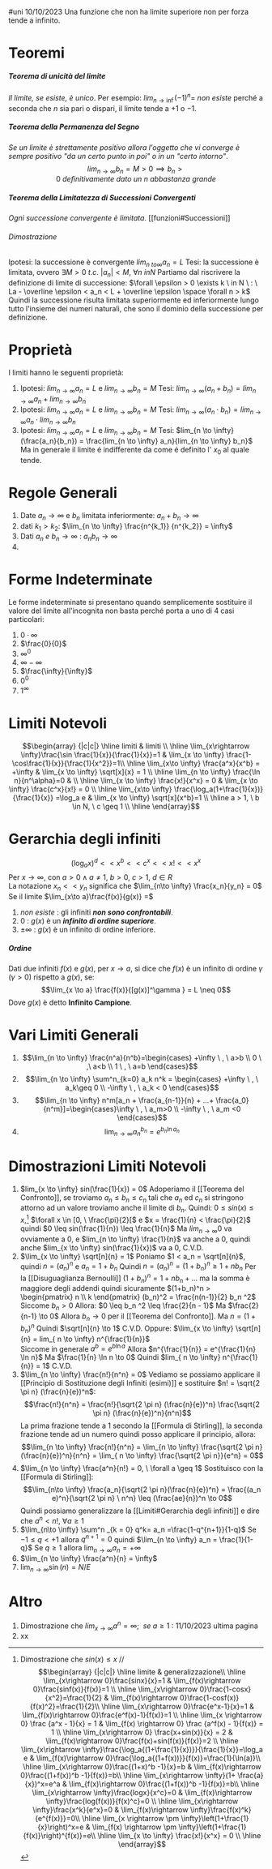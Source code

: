 #uni 10/10/2023
Una funzione che non ha limite superiore non per forza tende a infinito.
# Teoremi
##### Teorema di unicità del limite
_Il limite, se esiste, è unico_.
	Per esempio: $lim_{n \to \inf} (-1)^n= \ non \ esiste$ perché a seconda che $n$ sia pari o dispari, il limite tende a $+1$ o $-1$.
##### Teorema della Permanenza del Segno
_Se un limite è strettamente positivo allora l'oggetto che vi converge è sempre positivo "da un certo punto in poi" o in un "certo intorno"_. $$lim_{n \to \infty} b_n = M > 0 \implies b_n > 0 \  definitivamente \ dato \ un \ n \ abbastanza \ grande$$
##### Teorema della Limitatezza di Successioni Convergenti
_Ogni successione convergente è limitata_. [[funzioni#Successioni]]
###### Dimostrazione
Ipotesi: la successione è convergente $lim_{n \ to \infty} a_n = L$ 
Tesi: la successione è limitata, ovvero $\exists M > 0 \ t.c. \ |a_n| < M, \ \forall n \ in N$ 
Partiamo dal riscrivere la definizione di limite di successione: 
$\forall \epsilon > 0 \exists k \ in N \ : \ La - \overline \epsilon < a_n < L + \overline \epsilon \space \forall n > k$ 
Quindi la successione risulta limitata superiormente ed inferiormente lungo tutto l'insieme dei numeri naturali, che sono il dominio della successione per definizione.
# Proprietà
I limiti hanno le seguenti proprietà:
1. Ipotesi: $lim_{n \to \infty} a_n=L$   e   $lim_{n \to \infty} b_n=M$ 
   Tesi: $lim_{n \to \infty} (a_n + b_n) = lim_{n \to \infty} a_n +lim_{n \to \infty} b_n$ 
2. Ipotesi:  $lim_{n \to \infty} a_n=L$   e   $lim_{n \to \infty} b_n=M$ 
   Tesi: $lim_{n \to \infty} (a_n \cdot b_n) = lim_{n \to \infty} a_n \cdot lim_{n \to \infty} b_n$
3. Ipotesi:  $lim_{n \to \infty} a_n=L$   e   $lim_{n \to \infty} b_n=M$ 
   Tesi: $lim_{n \to \infty} (\frac{a_n}{b_n}) = \frac{lim_{n \to \infty} a_n}{lim_{n \to \infty} b_n}$ 
Ma in generale il limite é indifferente da come é definito l' $x_0$ al quale tende.
# Regole Generali
1. Date $a_n \to \infty$ e $b_n$ limitata inferiormente: $a_n + b_n \to \infty$ 
2. dati $k_1 > k_2$: $\lim_{n \to \infty} \frac{n^{k_1}} {n^{k_2}} = \infty$ 
3. Dati $a_n \ e \ b_n \to \infty$ : $a_n b_n \to \infty$ 
4. 
# Forme Indeterminate
Le forme indeterminate si presentano quando semplicemente sostituire il valore del limite all'incognita non basta perché porta a uno di 4 casi particolari:
1. $0 \cdot \infty$ 
2. $\frac{0}{0}$ 
3. $\infty ^ 0$ 
4. $\infty - \infty$ 
5. $\frac{\infty}{\infty}$ 
6. $0^0$ 
7. $1^\infty$ 
# Limiti Notevoli
$$\begin{array} {|c|c|} \hline limiti & limiti
\\ \hline
\lim_{x\rightarrow \infty}\frac{\sin \frac{1}{x}}{\frac{1}{x}}=1 & 
\lim_{x \to \infty} \frac{1-\cos\frac{1}{x}}{\frac{1}{x^2}}=1\\ \hline
\lim_{x\to \infty} \frac{a^x}{x^b} = +\infty &
\lim_{x \to \infty} \sqrt[x]{x} = 1 \\ \hline
\lim_{n \to \infty} \frac{\ln n}{n^\alpha}=0 &
\\ \hline
\lim_{x \to \infty} \frac{x!}{x^x} = 0 &
\lim_{x \to \infty} \frac{c^x}{x!} = 0 \\ \hline
\lim_{x\to \infty} \frac{\log_a(1+\frac{1}{x})}{\frac{1}{x}} =\log_a e &
\lim_{x \to \infty} \sqrt[x]{x^b}=1
\\ \hline a > 1, \ b \in N, \ c \geq 1 \\ \hline
\end{array}$$
# Gerarchia degli infiniti
$$(\log _a x)^d << x^b << c^x << x! << x^x$$Per $x \to \infty$, con $a > 0 \land a \neq 1$, $b> 0$, $c>1$, $d \in R$  
La notazione $x_n << y_n$ significa che $\lim_{n\to \infty} \frac{x_n}{y_n} = 0$
Se il limite $\lim_{x\to a}\frac{f(x)}{g(x)} =$
1. $non \ esiste$ : gli infiniti ___non sono confrontabili___.
2. $0$ : $g(x)$ è un ___infinito di ordine superiore___.
3. $\pm \infty$ : $g(x)$ è un infinito di ordine inferiore.
##### Ordine
Dati due infiniti $f(x)$ e $g(x)$, per $x \to a$, si dice che $f(x)$ è un infinito di ordine $\gamma$ ($\gamma >0$) rispetto a $g(x)$, se: $$\lim_{x \to a} \frac{f(x)}{[g(x)]^\gamma } = L \neq 0$$
Dove $g(x)$ è detto __Infinito Campione__.
# Vari Limiti Generali
1. $$\lim_{n \to \infty} \frac{n^a}{n^b}=\begin{cases} +\infty \ , \ a>b \\ 0 \ ,\ a<b \\ 1 \ , \ a=b \end{cases}$$
2. $$\lim_{n \to \infty} \sum^n_{k=0} a_k n^k = \begin{cases} +\infty \ , \ a_k\geq 0 \\ -\infty \ , \ a_k < 0 \end{cases}$$
3. $$\lim_{n \to \infty} n^m[a_n + \frac{a_{n-1}}{n} + ...+ \frac{a_0}{n^m}]=\begin{cases}\infty \ , \ a_m>0 \\ -\infty \ , \ a_m <0 \end{cases}$$
4. $$\lim_{n \to \infty} a_n^{b_n} = e^{b_n \ln a_n}$$
# Dimostrazioni Limiti Notevoli
1. $lim_{x \to \infty} sin(\frac{1}{x}) = 0$
   Adoperiamo il [[Teorema del Confronto]], se troviamo $a_n \leq b_n \leq c_n$ tali che $a_n$ ed $c_n$ si stringono attorno ad un valore troviamo anche il limite di $b_n$.
   Quindi: $0 \leq sin(x) \leq x$,[^1] $\forall x \in [0, \ \frac{\pi}{2}[$ e $x = \frac{1}{n} < \frac{\pi}{2}$ quindi $0 \leq sin(\frac{1}{n}) \leq \frac{1}{n}$ 
   Ma $lim_{n \to \infty} 0$ va ovviamente a $0$, e $lim_{n \to \infty} \frac{1}{n}$ va anche a $0$, quindi anche $lim_{x \to \infty} sin(\frac{1}{x})$ va a $0$, C.V.D.
2. $\lim_{x \to \infty} \sqrt[n]{n} = 1$
   Poniamo $1 < a_n = \sqrt[n]{n}$, quindi $n = (a_n)^n$ e $a_n = 1 + b_n$ 
   Quindi $n= (a_n)^n=(1+b_n)^n \geq 1 + nb_n$ Per la [[Disuguaglianza Bernoulli]] 
   $(1+ b_n)^n = 1 + nb_n + ...$ ma la somma è maggiore degli addendi quindi sicuramente $(1+b_n)^n > \begin{pmatrix} n \\ k \end{pmatrix} (b_n)^2 = \frac{n(n-1)}{2} b_n ^2$  
   Siccome $b_n > 0$ Allora: $0 \leq b_n ^2 \leq \frac{2}{n - 1}$ 
   Ma $\frac{2}{n-1} \to 0$ Allora $b_n \to 0$ per il [[Teorema del Confronto]].
   Ma $n = (1 + b_n ) ^n$ Quindi $\sqrt[n]{n} \to 1$ C.V.D. 
   Oppure: 
   $\lim_{x \to \infty} \sqrt[n]{n} = lim_{ n \to \infty} n^{\frac{1}{n}}$  
   Siccome in generale $a^b = e^{b\ln a}$ Allora $n^{\frac{1}{n}} = e^{\frac{1}{n} \ln n}$ Ma $\frac{1}{n} \ln n \to 0$ Quindi $lim_{ n \to \infty} n^{\frac{1}{n}} = 1$ C.V.D.
3. $\lim_{n \to \infty} \frac{n!}{n^n} = 0$
   Vediamo se possiamo applicare il [[Principio di Sostituzione degli Infiniti (esimi)]] e sostituire $n! = \sqrt{2 \pi n} (\frac{n}{e})^n$:
   $$\frac{n!}{n^n} = \frac{n!}{\sqrt{2 \pi n} (\frac{n}{e})^n} \frac{\sqrt{2 \pi n} (\frac{n}{e})^n}{n^n}$$La prima frazione tende a $1$ secondo la [[Formula di Stirling]], la seconda frazione tende ad un numero quindi posso applicare il principio, allora: $$\lim_{n \to \infty} \frac{n!}{n^n} = \lim_{n \to \infty} \frac{\sqrt{2 \pi n} (\frac{n}{e})^n}{n^n} = \lim_{ n \to \infty} \frac{\sqrt{2 \pi n}}{e^n} = 0$$
4. $\lim_{n \to \infty} \frac{a^n}{n!} = 0, \ \forall a \geq 1$ 
   Sostituisco con la [[Formula di Stirling]]: $$\lim_{n\to \infty} \frac{a_n}{\sqrt{2 \pi n}(\frac{n}{e})^n} = \frac{(a_n e)^n}{\sqrt{2 \pi n} \ n^n} \leq  (\frac{ae}{n})^n \to 0$$
   Quindi possiamo generalizzare la [[Limiti#Gerarchia degli infiniti]] e dire che $a^n < n!, \ \forall a \geq 1$
5. $\lim_{n\to \infty} \sum^n _{k = 0} q^k= a_n =\frac{1-q^{n+1}}{1-q}$ 
   Se $-1 \leq q < +1$ allora $q^{n+1} = 0$ quindi $\lim_{n \to \infty} a_n = \frac{1}{1-q}$ 
   Se $q \geq 1$ allora $\lim_{n \to \infty} a_n = +\infty$ 
6. $\lim_{n \to \infty} \frac{a^n}{n} = \infty$ 
7. $\lim_{n \to \infty} \sin(n) = N/E$ 
# Altro
1. Dimostrazione che $lim_{x \to \infty} a^n = \infty; \ \ se \ a\geq 1$ : 11/10/2023 ultima pagina
2. xx
[^1]:  Dimostrazione che $sin(x) \leq x$ //
$$\begin{array} {|c|c|} \hline limite & generalizzazione\\ \hline \lim_{x\rightarrow 0}\frac{sinx}{x}=1 & \lim_{f(x)\rightarrow 0}\frac{sinf(x)}{f(x)}=1 \\ \hline \lim_{x\rightarrow 0}\frac{1-cosx}{x^2}=\frac{1}{2} & \lim_{f(x)\rightarrow 0}\frac{1-cosf(x)}{f(x)^2}=\frac{1}{2}\\ \hline \lim_{x\rightarrow 0}\frac{e^x-1}{x}=1 & \lim_{f(x)\rightarrow 0}\frac{e^f(x)-1}{f(x)}=1 \\ \hline \lim_{x \rightarrow 0} \frac {a^x - 1}{x} = 1 & \lim_{f(x) \rightarrow 0} \frac {a^f(x) - 1}{f(x)} = 1 \\  \hline \lim_{x\rightarrow 0} \frac{x+sin(x)}{x} = 2 & \lim_{f(x)\rightarrow 0}\frac{f(x)+sin(f(x)}{f(x)}=2 \\ \hline \lim_{x\rightarrow \infty}\frac{\log_a{(1+\frac{1}{x})}}{\frac{1}{x}}=\log_a e & \lim_{f(x)\rightarrow 0}\frac{\log_a{(1+f(x))}}{f(x)}=\frac{1}{\ln(a)}\\ \hline \lim_{x\rightarrow 0}\frac{(1+x)^b -1}{x}=b & \lim_{f(x)\rightarrow 0}\frac{(1+f(x))^b -1}{f(x)}=b\\ \hline \lim_{x\rightarrow \infty}(1+ \frac{a}{x})^x=e^a & \lim_{f(x)\rightarrow 0}\frac{(1+f(x))^b -1}{f(x)}=b\\ \hline \lim_{x\rightarrow \infty}\frac{logx}{x^c}=0 & \lim_{f(x)\rightarrow \infty}\frac{log(f(x))}{f(x)^c}=0 \\ \hline \lim_{x\rightarrow \infty}\frac{x^k}{e^x}=0 & \lim_{f(x)\rightarrow \infty}\frac{f(x)^k}{e^{f(x)}}=0\\ \hline \lim_{x \rightarrow \pm \infty}\left(1+\frac{1}{x}\right)^x=e & \lim_{f(x) \rightarrow \pm \infty}\left(1+\frac{1}{f(x)}\right)^{f(x)}=e\\ \hline \lim_{x \to \infty} \frac{x!}{x^x} = 0 \\ \hline \end{array}$$